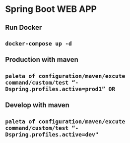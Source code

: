 # Spring Boot WEB APP

## Run Docker

## `docker-compose up -d `

## Production with maven
## `paleta of configuration/maven/excute command/custom/test “-Dspring.profiles.active=prod1” OR`

## Develop with maven

## `paleta of configuration/maven/excute command/custom/test “-Dspring.profiles.active=dev"`
